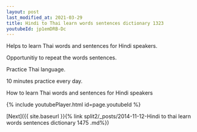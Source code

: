 ```yaml
---
layout: post
last_modified_at: 2021-03-29
title: Hindi to Thai learn words sentences dictionary 1323 
youtubeId: jp1emDRB-Dc
---
```

 
 
Helps to learn Thai words and sentences for Hindi speakers.

Opportunitiy to repeat the words sentences. 

Practice Thai language. 
 
10 minutes practice every day. 
 
How to learn Thai words and sentences for Hindi speakers 
 
{% include youtubePlayer.html id=page.youtubeId %}
 
 
[Next]({{ site.baseurl }}{% link  split2/_posts/2014-11-12-Hindi to thai learn words sentences dictionary 1475 .md%})
 
